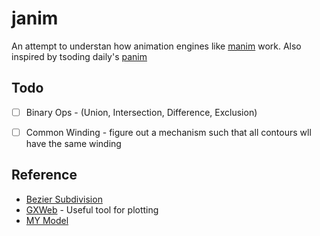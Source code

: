 # janim

An attempt to understan how animation engines like [manim](https://github.com/3b1b/manim) work. Also inspired by tsoding daily's [panim](https://github.com/tsoding/panim)

## Todo

- [ ] Binary Ops - (Union, Intersection, Difference, Exclusion)
- [ ] Common Winding - figure out a mechanism such that all contours wll have the same winding


## Reference

- [Bezier Subdivision](https://pages.mtu.edu/~shene/COURSES/cs3621/NOTES/spline/Bezier/bezier-sub.html)
- [GXWeb](https://geometryexpressions.com/gxweb/) - Useful tool for plotting
- [MY Model](https://geometryexpressions.com/gxweb/?view=0c8f86aa93e14e25a6f08174fa64a6d5)
